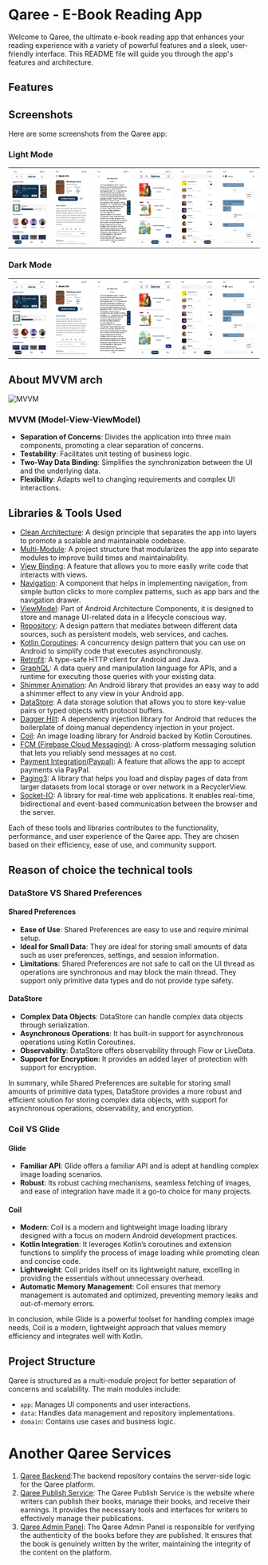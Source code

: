 # Qaree - E-Book Reading App

Welcome to Qaree, the ultimate e-book reading app that enhances your reading experience with a variety of powerful features and a sleek, user-friendly interface. This README file will guide you through the app's features and architecture.

## Features


## Screenshots

Here are some screenshots from the Qaree app:

### Light Mode
<table>
  <tr>
    <td><img src="./images/home_screen.png" alt="Home Screen"></td>
   <td> <img src="./images/book_details.png" alt="Book Details"></td>
 <td>  <img src="./images/reading_view.png" alt="Reading View"></td>
<td>  <img src="./images/library.png" alt="Library Feature"></td>
 <td>  <img src="./images/inbox.png" alt="Chat Feature"></td>
 <td>   <img src="./images/chat.png" alt="Chat Feature"> </td>
  </tr>
</table>

### Dark Mode
<table>
  <tr>
    <td><img src="./images/home_screen.png" alt="Home Screen"></td>
   <td> <img src="./images/book_details.png" alt="Book Details"></td>
 <td>  <img src="./images/reading_view.png" alt="Reading View"></td>
<td>  <img src="./images/library.png" alt="Library Feature"></td>
 <td>  <img src="./images/inbox.png" alt="Chat Feature"></td>
 <td>   <img src="./images/chat.png" alt="Chat Feature"> </td>
  </tr>
</table>

## About MVVM arch
![MVVM](https://camo.githubusercontent.com/a0c965a9357f0704a1f5219cfec01510dd1014adba29f88f873e2d937c70336a/68747470733a2f2f646576656c6f7065722e616e64726f69642e636f6d2f746f7069632f6c69627261726965732f6172636869746563747572652f696d616765732f66696e616c2d6172636869746563747572652e706e67)

### MVVM (Model-View-ViewModel)

- **Separation of Concerns**: Divides the application into three main components, promoting a clear separation of concerns.
- **Testability**: Facilitates unit testing of business logic.
- **Two-Way Data Binding**: Simplifies the synchronization between the UI and the underlying data.
- **Flexibility**: Adapts well to changing requirements and complex UI interactions.


## Libraries & Tools Used
- [Clean Architecture](https://developer.android.com/topic/architecture): A design principle that separates the app into layers to promote a scalable and maintainable codebase.
- [Multi-Module](https://developer.android.com/topic/modularization/patterns): A project structure that modularizes the app into separate modules to improve build times and maintainability.
- [View Binding](https://developer.android.com/topic/libraries/view-binding): A feature that allows you to more easily write code that interacts with views.
- [Navigation](https://developer.android.com/guide/navigation): A component that helps in implementing navigation, from simple button clicks to more complex patterns, such as app bars and the navigation drawer.
- [ViewModel](https://developer.android.com/topic/libraries/architecture/viewmodel): Part of Android Architecture Components, it is designed to store and manage UI-related data in a lifecycle conscious way.
- [Repository](https://developer.android.com/topic/architecture#fetch-data): A design pattern that mediates between different data sources, such as persistent models, web services, and caches.
- [Kotlin Coroutines](https://kotlinlang.org/docs/coroutines-overview.html): A concurrency design pattern that you can use on Android to simplify code that executes asynchronously.
- [Retrofit](https://square.github.io/retrofit/): A type-safe HTTP client for Android and Java.
- [GraphQL](https://graphql.org/): A data query and manipulation language for APIs, and a runtime for executing those queries with your existing data.
- [Shimmer Animation](https://facebook.github.io/shimmer-android/): An Android library that provides an easy way to add a shimmer effect to any view in your Android app.
- [DataStore](https://developer.android.com/topic/libraries/architecture/datastore): A data storage solution that allows you to store key-value pairs or typed objects with protocol buffers.
- [Dagger Hilt](https://dagger.dev/hilt/): A dependency injection library for Android that reduces the boilerplate of doing manual dependency injection in your project.
- [Coil](https://coil-kt.github.io/coil/): An image loading library for Android backed by Kotlin Coroutines.
- [FCM (Firebase Cloud Messaging)](https://firebase.google.com/docs/cloud-messaging): A cross-platform messaging solution that lets you reliably send messages at no cost.
- [Payment Integration(Paypal)](https://developer.paypal.com/docs/business/checkout/): A feature that allows the app to accept payments via PayPal.
- [Paging3](https://developer.android.com/topic/libraries/architecture/paging/v3-overview): A library that helps you load and display pages of data from larger datasets from local storage or over network in a RecyclerView.
- [Socket-IO](https://socket.io/): A library for real-time web applications. It enables real-time, bidirectional and event-based communication between the browser and the server.

Each of these tools and libraries contributes to the functionality, performance, and user experience of the Qaree app. They are chosen based on their efficiency, ease of use, and community support.

## Reason of choice the technical tools
###  DataStore VS Shared Preferences

#### Shared Preferences
- **Ease of Use**: Shared Preferences are easy to use and require minimal setup.
- **Ideal for Small Data**: They are ideal for storing small amounts of data such as user preferences, settings, and session information.
- **Limitations**: Shared Preferences are not safe to call on the UI thread as operations are synchronous and may block the main thread. They support only primitive data types and do not provide type safety.

#### DataStore
- **Complex Data Objects**: DataStore can handle complex data objects through serialization.
- **Asynchronous Operations**: It has built-in support for asynchronous operations using Kotlin Coroutines.
- **Observability**: DataStore offers observability through Flow or LiveData.
- **Support for Encryption**: It provides an added layer of protection with support for encryption.

In summary, while Shared Preferences are suitable for storing small amounts of primitive data types, DataStore provides a more robust and efficient solution for storing complex data objects, with support for asynchronous operations, observability, and encryption.

### Coil VS Glide

#### Glide
- **Familiar API**: Glide offers a familiar API and is adept at handling complex image loading scenarios.
- **Robust**: Its robust caching mechanisms, seamless fetching of images, and ease of integration have made it a go-to choice for many projects.

#### Coil
- **Modern**: Coil is a modern and lightweight image loading library designed with a focus on modern Android development practices.
- **Kotlin Integration**: It leverages Kotlin’s coroutines and extension functions to simplify the process of image loading while promoting clean and concise code.
- **Lightweight**: Coil prides itself on its lightweight nature, excelling in providing the essentials without unnecessary overhead.
- **Automatic Memory Management**: Coil ensures that memory management is automated and optimized, preventing memory leaks and out-of-memory errors.

In conclusion, while Glide is a powerful toolset for handling complex image needs, Coil is a modern, lightweight approach that values memory efficiency and integrates well with Kotlin.


## Project Structure

Qaree is structured as a multi-module project for better separation of concerns and scalability. The main modules include:

- `app`: Manages UI components and user interactions.
- `data`: Handles data management and repository implementations.
- `domain`: Contains use cases and business logic.

# Another Qaree Services

1. [Qaree Backend](https://github.com/qaree-infra/qaree-backend):The backend repository contains the server-side logic for the Qaree platform.
2. [Qaree Publish Service](https://github.com/qaree-infra/qaree-web-publish): The Qaree Publish Service is the website where writers can publish their books, manage their books, and receive their earnings. It provides the necessary tools and interfaces for writers to effectively manage their publications.
3. [Qaree Admin Panel](https://github.com/qaree-infra/qaree-web-admin): The Qaree Admin Panel is responsible for verifying the authenticity of the books before they are published. It ensures that the book is genuinely written by the writer, maintaining the integrity of the content on the platform.
